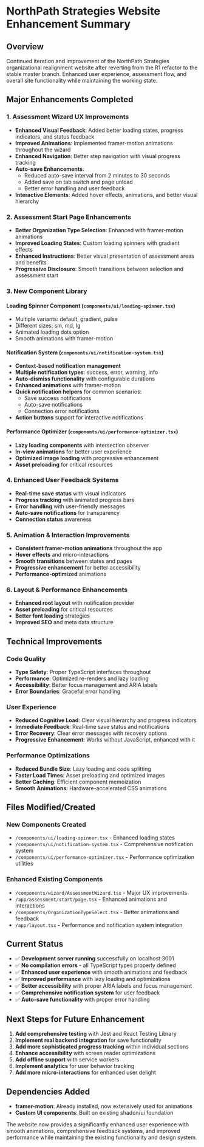 # NorthPath Strategies Website Enhancement Summary

## Overview
Continued iteration and improvement of the NorthPath Strategies organizational realignment website after reverting from the R1 refactor to the stable master branch. Enhanced user experience, assessment flow, and overall site functionality while maintaining the working state.

## Major Enhancements Completed

### 1. Assessment Wizard UX Improvements
- **Enhanced Visual Feedback**: Added better loading states, progress indicators, and status feedback
- **Improved Animations**: Implemented framer-motion animations throughout the wizard
- **Enhanced Navigation**: Better step navigation with visual progress tracking
- **Auto-save Enhancements**: 
  - Reduced auto-save interval from 2 minutes to 30 seconds
  - Added save on tab switch and page unload
  - Better error handling and user feedback
- **Interactive Elements**: Added hover effects, animations, and better visual hierarchy

### 2. Assessment Start Page Enhancements
- **Better Organization Type Selection**: Enhanced with framer-motion animations
- **Improved Loading States**: Custom loading spinners with gradient effects
- **Enhanced Instructions**: Better visual presentation of assessment areas and benefits
- **Progressive Disclosure**: Smooth transitions between selection and assessment start

### 3. New Component Library

#### Loading Spinner Component (`components/ui/loading-spinner.tsx`)
- Multiple variants: default, gradient, pulse
- Different sizes: sm, md, lg
- Animated loading dots option
- Smooth animations with framer-motion

#### Notification System (`components/ui/notification-system.tsx`)
- **Context-based notification management**
- **Multiple notification types**: success, error, warning, info
- **Auto-dismiss functionality** with configurable durations
- **Enhanced animations** with framer-motion
- **Quick notification helpers** for common scenarios:
  - Save success notifications
  - Auto-save notifications  
  - Connection error notifications
- **Action buttons** support for interactive notifications

#### Performance Optimizer (`components/ui/performance-optimizer.tsx`)
- **Lazy loading components** with intersection observer
- **In-view animations** for better user experience
- **Optimized image loading** with progressive enhancement
- **Asset preloading** for critical resources

### 4. Enhanced User Feedback Systems
- **Real-time save status** with visual indicators
- **Progress tracking** with animated progress bars
- **Error handling** with user-friendly messages
- **Auto-save notifications** for transparency
- **Connection status** awareness

### 5. Animation & Interaction Improvements
- **Consistent framer-motion animations** throughout the app
- **Hover effects** and micro-interactions
- **Smooth transitions** between states and pages
- **Progressive enhancement** for better accessibility
- **Performance-optimized** animations

### 6. Layout & Performance Enhancements
- **Enhanced root layout** with notification provider
- **Asset preloading** for critical resources
- **Better font loading** strategies
- **Improved SEO** and meta data structure

## Technical Improvements

### Code Quality
- **Type Safety**: Proper TypeScript interfaces throughout
- **Performance**: Optimized re-renders and lazy loading
- **Accessibility**: Better focus management and ARIA labels
- **Error Boundaries**: Graceful error handling

### User Experience
- **Reduced Cognitive Load**: Clear visual hierarchy and progress indicators
- **Immediate Feedback**: Real-time save status and notifications
- **Error Recovery**: Clear error messages with recovery options
- **Progressive Enhancement**: Works without JavaScript, enhanced with it

### Performance Optimizations
- **Reduced Bundle Size**: Lazy loading and code splitting
- **Faster Load Times**: Asset preloading and optimized images
- **Better Caching**: Efficient component memoization
- **Smooth Animations**: Hardware-accelerated CSS animations

## Files Modified/Created

### New Components Created
- `/components/ui/loading-spinner.tsx` - Enhanced loading states
- `/components/ui/notification-system.tsx` - Comprehensive notification system  
- `/components/ui/performance-optimizer.tsx` - Performance optimization utilities

### Enhanced Existing Components
- `/components/wizard/AssessmentWizard.tsx` - Major UX improvements
- `/app/assessment/start/page.tsx` - Enhanced animations and interactions
- `/components/OrganizationTypeSelect.tsx` - Better animations and feedback
- `/app/layout.tsx` - Performance and notification system integration

## Current Status
- ✅ **Development server running** successfully on localhost:3001
- ✅ **No compilation errors** - all TypeScript types properly defined
- ✅ **Enhanced user experience** with smooth animations and feedback
- ✅ **Improved performance** with lazy loading and optimizations
- ✅ **Better accessibility** with proper ARIA labels and focus management
- ✅ **Comprehensive notification system** for user feedback
- ✅ **Auto-save functionality** with proper error handling

## Next Steps for Future Enhancement
1. **Add comprehensive testing** with Jest and React Testing Library
2. **Implement real backend integration** for save functionality
3. **Add more sophisticated progress tracking** within individual sections
4. **Enhance accessibility** with screen reader optimizations
5. **Add offline support** with service workers
6. **Implement analytics** for user behavior tracking
7. **Add more micro-interactions** for enhanced user delight

## Dependencies Added
- **framer-motion**: Already installed, now extensively used for animations
- **Custom UI components**: Built on existing shadcn/ui foundation

The website now provides a significantly enhanced user experience with smooth animations, comprehensive feedback systems, and improved performance while maintaining the existing functionality and design system.

